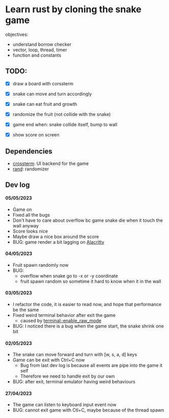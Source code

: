 # Learn rust by cloning the snake game
objectives:
- understand borrow checker
- vector, loop, thread, timer
- function and constants


## TODO:
- [x] draw a board with corssterm
- [x] snake can move and turn accordingly
- [x] snake can eat fruit and growth
- [x] randomize the fruit (not collide with the snake)
- [x] game end when: snake collide itself, bump to wall
- [x] show score on screen


## Dependencies
- [crossterm](https://docs.rs/crossterm/0.26.1/crossterm): UI backend for the game
- [rand](https://docs.rs/rand/latest/rand): randomizer

## Dev log
#### 05/05/2023
- Game on
- Fixed all the bugs
- Don't have to care about overflow bc game snake die when it touch the wall anyway
- Score looks nice
- Maybe draw a nice box around the score
- BUG: game render a bit lagging on [Alacritty](https://github.com/alacritty/alacritty)

#### 04/05/2023
- Fruit spawn randomly now
- BUG:
    - overflow when snake go to -x or -y coordinate
    - fruit spawn random so sometime it hard to know when it in the wall
#### 03/05/2023
- I refactor the code, it is easier to read now, and hope that performance be the same
- Fixed weird terminal behavior after exit the game
    - caused by [terminal::enable_raw_mode](//docs.rs/crossterm/latest/crossterm/terminal/fn.enable_raw_mode.html)
- BUG: I noticed there is a bug when the game start, the snake shrink one bit 

#### 02/05/2023
- The snake can move forward and turn with [w, s, a, d] keys
- Game can be exit with Ctrl+C now
    - Bug from last dev log is because all events are pipe into the game it self
    - Therefore we need to handle exit by our own
- BUG: after exit, terminal emulator having weird behaviours

#### 27/04/2023
- The game can listen to keyboard input event now
- BUG: cannot exit game with Ctl+C, maybe because of the thread spawn
